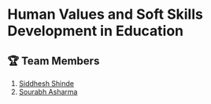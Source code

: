 # Human Values and Soft Skills Development in Education

## 🏆 Team Members
1. <a href="https://github.com/SiddheshShinde-tech">Siddhesh Shinde</a>
2. <a href="https://github.com/sourabh7047">Sourabh Asharma</a> 


